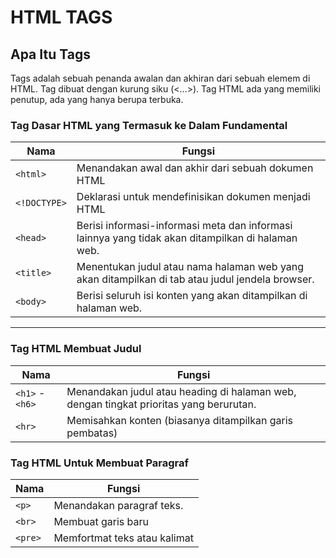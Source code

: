 # HTML TAGS
## Apa Itu Tags

Tags adalah sebuah penanda awalan dan akhiran dari sebuah elemem di HTML. Tag dibuat dengan kurung siku (<...>). Tag HTML ada yang memiliki penutup, ada yang hanya berupa terbuka.

### Tag Dasar HTML yang Termasuk ke Dalam Fundamental
| Nama | Fungsi |
|------|--------|
| `<html>`        | Menandakan awal dan akhir dari sebuah dokumen HTML|                                                 |
| `<!DOCTYPE>`    | Deklarasi untuk mendefinisikan dokumen menjadi HTML                                                 |
| `<head>`        | Berisi informasi-informasi meta dan informasi lainnya yang tidak akan ditampilkan di halaman web.   |
| `<title>`       | Menentukan judul atau nama halaman web yang akan ditampilkan di tab atau judul jendela browser.     |
| `<body>`        | Berisi seluruh isi konten yang akan ditampilkan di halaman web.                                     |
<hr>

### Tag HTML Membuat Judul
| Nama | Fungsi |
|------|--------|
| `<h1>` - `<h6>` | Menandakan judul atau heading di halaman web, dengan tingkat prioritas yang berurutan.            |
| `<hr>` | Memisahkan konten (biasanya ditampilkan garis pembatas) |

### Tag HTML Untuk Membuat Paragraf 
| Nama | Fungsi |
|------|--------|
| `<p>`           | Menandakan paragraf teks.                                                                          |
| `<br>`          | Membuat garis baru                                                                                 |
| `<pre>`         |  Memfortmat teks atau kalimat                                                                      | 
